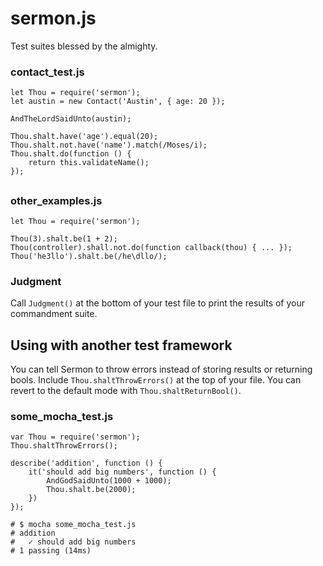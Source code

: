 
# sermon.js

Test suites blessed by the almighty.

### contact_test.js
```
let Thou = require('sermon');
let austin = new Contact('Austin', { age: 20 });

AndTheLordSaidUnto(austin);

Thou.shalt.have('age').equal(20);
Thou.shalt.not.have('name').match(/Moses/i);
Thou.shalt.do(function () {
    return this.validateName();
});
```

## 

### other_examples.js
```
let Thou = require('sermon');

Thou(3).shalt.be(1 + 2);
Thou(controller).shall.not.do(function callback(thou) { ... });
Thou('he3llo').shalt.be(/he\dllo/);
```

### Judgment
Call `Judgment()` at the bottom of your test file to print the results
of your commandment suite.

## Using with another test framework

You can tell Sermon to throw errors instead of storing results or returning bools.
Include `Thou.shaltThrowErrors()` at the top of your file.
You can revert to the default mode with `Thou.shaltReturnBool()`.

### some_mocha_test.js
```
var Thou = require('sermon');
Thou.shaltThrowErrors();

describe('addition', function () {
    it('should add big numbers', function () {
        AndGodSaidUnto(1000 + 1000);
        Thou.shalt.be(2000);
    })
});

# $ mocha some_mocha_test.js
# addition
#   ✓ should add big numbers
# 1 passing (14ms)
```
